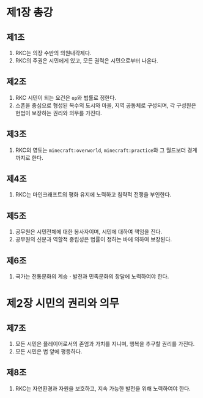 # 제1장 총강
## 제1조
1. RKC는 의장 수반의 의원내각제다.
2. RKC의 주권은 시민에게 있고, 모든 권력은 시민으로부터 나온다.

## 제2조
1. RKC 시민이 되는 요건은 `op`와 법률로 정한다.
2. 스폰을 중심으로 형성된 복수의 도시와 마을, 지역 공동체로 구성되며, 각 구성원은 헌법이 보장하는 권리와 의무를 가진다.

## 제3조
1. RKC의 영토는 `minecraft:overworld`, `minecraft:practice`와 그 월드보더 경계까지로 한다.

## 제4조
1. RKC는 마인크래프트의 평화 유지에 노력하고 침략적 전쟁을 부인한다.

## 제5조
1. 공무원은 시민전체에 대한 봉사자이며, 시민에 대하여 책임을 진다.
2. 공무원의 신분과 역할적 중립성은 법률이 정하는 바에 의하여 보장된다.

## 제6조
1. 국가는 전통문화의 계승ㆍ발전과 민족문화의 창달에 노력하여야 한다.

# 제2장 시민의 권리와 의무
## 제7조
1. 모든 시민은 플레이어로서의 존엄과 가치를 지니며, 행복을 추구할 권리를 가진다.
2. 모든 시민은 법 앞에 평등하다.

## 제8조
1. RKC는 자연환경과 자원을 보호하고, 지속 가능한 발전을 위해 노력하여야 한다.